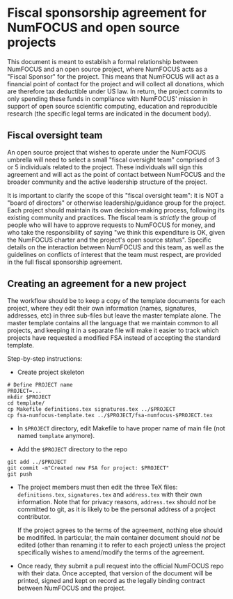 # Fiscal sponsorship agreement for NumFOCUS and open source projects

This document is meant to establish a formal relationship between NumFOCUS and
an open source project, where NumFOCUS acts as a "Fiscal Sponsor" for the
project. This means that NumFOCUS will act as a financial point of contact for
the project and will collect all donations, which are therefore tax deductible
under US law.  In return, the project commits to only spending these funds in
compliance with NumFOCUS' mission in support of open source scientific
computing, education and reproducible research (the specific legal terms are
indicated in the document body).

## Fiscal oversight team

An open source project that wishes to operate under the NumFOCUS umbrella will
need to select a small "fiscal oversight team" comprised of 3 or 5 individuals
related to the project.  These individuals will sign this agreement and will
act as the point of contact between NumFOCUS and the broader community and the
active leadership structure of the project.

It is important to clarify the scope of this "fiscal oversight team": it is NOT
a "board of directors" or otherwise leadership/guidance group for the project.
Each project should maintain its own decision-making process, following its
existing community and practices.  The fiscal team is *strictly* the group of
people who will have to approve requests to NumFOCUS for money, and who take
the responsibility of saying "we think this expenditure is OK, given the
NumFOCUS charter and the project's open source status".  Specific details on
the interaction between NumFOCUS and this team, as well as the guidelines on
conflicts of interest that the team must respect, are provided in the full
fiscal sponsorship agreement.


## Creating an agreement for a new project

The workflow should be to keep a copy of the template documents for each
project, where they edit their own information (names, signatures, addresses,
etc) in three sub-files but leave the master template alone.  The master
template contains all the language that we maintain common to all projects, and
keeping it in a separate file will make it easier to track which projects
have requested a modified FSA instead of accepting the standard template.

Step-by-step instructions:

* Create project skeleton

```
# Define PROJECT name
PROJECT=...
mkdir $PROJECT
cd template/
cp Makefile definitions.tex signatures.tex ../$PROJECT
cp fsa-numfocus-template.tex ../$PROJECT/fsa-numfocus-$PROJECT.tex
```

* In `$PROJECT` directory, edit Makefile to have proper name of main file (not
  named `template` anymore).

* Add the `$PROJECT` directory to the repo

```
git add ../$PROJECT
git commit -m"Created new FSA for project: $PROJECT"
git push
```

* The project members must then edit the three TeX files: `definitions.tex`,
  `signatures.tex` and `address.tex` with their own information.  Note that for
  privacy reasons, `address.tex` should *not* be committed to git, as it is
  likely to be the personal address of a project contributor.

  If the project agrees to the terms of the agreement, nothing else should be
  modififed. In particular, the main container document should *not* be edited
  (other than renaming it to refer to each project) unless the project
  specifically wishes to amend/modify the terms of the agreement.

* Once ready, they submit a pull request into the official NumFOCUS repo with
  their data.  Once accepted, that version of the document will be printed,
  signed and kept on record as the legally binding contract between NumFOCUS
  and the project.
